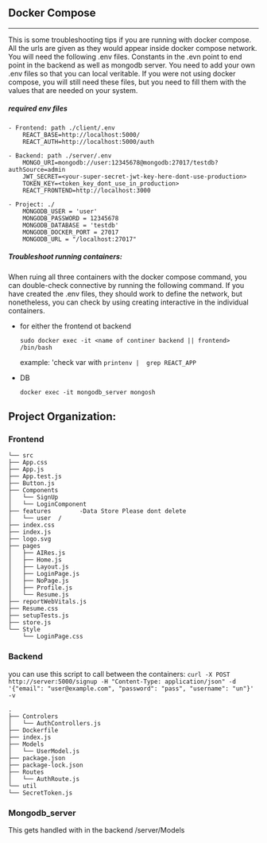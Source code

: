 ## Docker Compose
___
This is some troubleshooting tips if you are running with docker compose. All the urls are given
as they would appear inside docker compose network. You will need the following .env files. Constants
in the .evn point to end point in the backend as well as mongodb server. You need to add your own .env
files so that you can local veritable. If you were not using docker compose, you will still need these 
files, but you need to fill them with the values that are needed on your system. 

##### required env files
    - Frontend: path ./client/.env
        REACT_BASE=http://localhost:5000/
        REACT_AUTH=http://localhost:5000/auth  

    - Backend: path ./server/.env
        MONGO_URI=mongodb://user:12345678@mongodb:27017/testdb?authSource=admin
        JWT_SECRET=<your-super-secret-jwt-key-here-dont-use-production>
        TOKEN_KEY=<token_key_dont_use_in_production>
        REACT_FRONTEND=http://localhost:3000 
    
    - Project: ./
        MONGODB_USER = 'user'
        MONGODB_PASSWORD = 12345678
        MONGODB_DATABASE = 'testdb'
        MONGODB_DOCKER_PORT = 27017
        MONGODB_URL = "/localhost:27017"
##### Troubleshoot running containers:
When ruing all three containers with the docker compose command, you can double-check connective 
by running the following command. If you have created the .env files, they should work to define the
network, but nonetheless, you can check by using creating interactive in the individual containers. 

- for either the frontend ot backend

    `sudo docker exec -it <name of continer backend || frontend> /bin/bash`

    example: 'check var with `printenv |  grep REACT_APP`
- DB
    
    `docker exec -it mongodb_server mongosh`

## Project Organization: 

### Frontend 
    └── src
    ├── App.css
    ├── App.js
    ├── App.test.js
    ├── Button.js
    ├── Components
    │   └── SignUp
    │   └── LoginComponent 
    ├── features        -Data Store Please dont delete
    │   └── user  /
    ├── index.css
    ├── index.js  
    ├── logo.svg
    ├── pages
    │   ├── AIRes.js
    │   ├── Home.js
    │   ├── Layout.js
    │   ├── LoginPage.js
    │   ├── NoPage.js
    │   ├── Profile.js
    │   └── Resume.js
    ├── reportWebVitals.js
    ├── Resume.css 
    ├── setupTests.js
    ├── store.js
    └── Style
        └── LoginPage.css

    


### Backend

you can use this script to call between the containers: 
`curl -X POST http://server:5000/signup -H "Content-Type: application/json" -d '{"email": "user@example.com", "password": "pass", "username": "un"}' -v`

    .
    ├── Controlers
    │   └── AuthControllers.js
    ├── Dockerfile
    ├── index.js
    ├── Models
    │   └── UserModel.js
    ├── package.json
    ├── package-lock.json
    ├── Routes
    │   └── AuthRoute.js
    └── util
    └── SecretToken.js


### Mongodb_server
 This gets handled with in the backend /server/Models 
